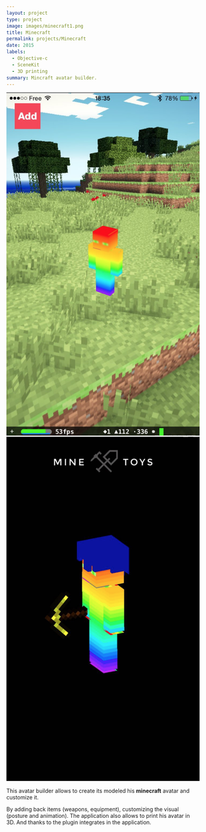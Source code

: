 ```yaml
---
layout: project
type: project
image: images/minecraft1.png
title: Minecraft
permalink: projects/Minecraft
date: 2015
labels:
  - Objective-c
  - SceneKit
  - 3D printing
summary: Mincraft avatar builder.
---
```


<div class="ui small rounded images">
  <img class="ui image" src="../images/minecraft2.png">
  <img class="ui image" src="../images/minecraft3.png">
</div>


This avatar builder allows to create its modeled his **minecraft** avatar and customize it.

By adding back items (weapons, equipment), customizing the visual (posture and animation).
The application also allows to print his avatar in 3D. And thanks to the plugin integrates in the application.
